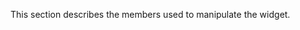 <!--**
/*-------------------------------------------
    Auto-generated file. Do not modify.
-------------------------------------------

**-->

<!--shortDescription-->
This section describes the members used to manipulate the widget.
<!--/shortDescription-->

<!--fullDescription-->

<!--/fullDescription-->